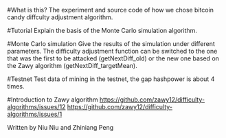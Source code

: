 #What is this?
The experiment and source code of how we chose bitcoin candy diffculty adjustment algorithm.

#Tutorial
Explain the basis of the Monte Carlo simulation algorithm.

#Monte Carlo simulation
Give the results of the simulation under different parameters. The difficulty adjustment function can be switched to the one that was the first to be attacked (getNextDiff_old) or the new one based on the Zawy algorithm (getNextDiff_targetMean).

#Testnet
Test data of mining in the testnet, the gap hashpower is about 4 times.

#Introduction to Zawy algorithm
https://github.com/zawy12/difficulty-algorithms/issues/12
https://github.com/zawy12/difficulty-algorithms/issues/1

Written by Niu Niu and Zhiniang Peng

